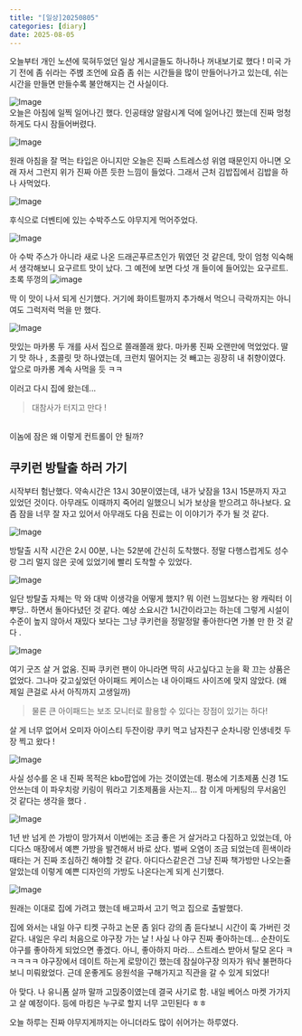 ```yaml
---
title: "[일상]20250805"
categories: [diary]
date: 2025-08-05
---
```

오늘부터 개인 노션에 묵혀두었던 일상 게시글들도 하나하나 꺼내보기로 했다 ! 미국 가기 전에 좀 쉬라는 주볁 조언에 요즘 좀 쉬는 시간들을 많이 만들어나가고 있는데, 쉬는 시간을 만들면 만들수록 불안해지는 건 사실이다. 

![Image](https://github.com/user-attachments/assets/5aea013f-198e-441b-8984-6b4c03995a62)
<br>오늘은 아침에 일찍 일어나긴 했다. 인공태양 알람시계 덕에 일어나긴 했는데 진짜 멍청하게도 다시 잠들어버렸다.

![Image](https://github.com/user-attachments/assets/24f7f28b-0e53-4589-9d71-1aee61c530c8)

원래 아침을 잘 먹는 타입은 아니지만 오늘은 진짜 스트레스성 위염 때문인지 아니면 오래 자서 그런지 위가 진짜 아픈 듯한 느낌이 들었다. 그래서 근처 김밥집에서 김밥을 하나 사먹었다. 

![Image](https://github.com/user-attachments/assets/acfd667b-8615-4467-bc43-cc94e4e3dcc8)

후식으로 더벤티에 있는 수박주스도 야무지게 먹어주었다. 

![Image](https://github.com/user-attachments/assets/7976fbb5-4522-493a-ac80-3436683613c4)

아 수박 주스가 아니라 새로 나온 드래곤푸르츠인가 뭐였던 것 같은데, 맛이 엄청 익숙해서 생각해보니 요구르트 맛이 났다. 그 예전에 보면 다섯 개 들이에 들어있는 요구르트. 초록 뚜껑의 
![image](https://img.danawa.com/prod_img/500000/848/870/img/15870848_1.jpg?_v=20211207134421)

딱 이 맛이 나서 되게 신기했다. 거기에 화이트펄까지 추가해서 먹으니 극락까지는 아니여도 그럭저럭 먹을 만 했다. 

![Image](https://github.com/user-attachments/assets/9a076954-34ac-4288-b1d7-be664fd315df)

맛있는 마카롱 두 개를 사서 집으로 쫄래쫄래 왔다. 마카롱 진짜 오랜만에 먹었었다. 딸기 맛 하나 , 초콜릿 맛 하나였는데, 크런치 떨어지는 것 빼고는 굉장히 내 취향이였다. 앞으로 마카롱 계속 사먹을 듯 ㅋㅋ

이러고 다시 집에 왔는데...
> 대참사가 터지고 만다 !

<br>이놈에 잠은 왜 이렇게 컨트롤이 안 될까? 


## 쿠키런 방탈출 하러 가기 
시작부터 험난했다. 약속시간은 13시 30분이였는데, 내가 낮잠을 13시 15분까지 자고 있었던 것이다. 아무래도 이때까지 죽어리 일했으니 뇌가 보상을 받으려고 하나보다. 요즘 잠을 너무 잘 자고 있어서 아무래도 다음 진료는 이 이야기가 주가 될 것 같다.

![Image](https://github.com/user-attachments/assets/3dce812f-8b71-4032-a3ab-85b7451e935f)

방탈출 시작 시간은 2시 00분, 나는 52분에 간신히 도착했다. 정말 다행스럽게도 성수랑 그리 멀지 않은 곳에 있었기에 빨리 도착할 수 있었다. 

![Image](https://github.com/user-attachments/assets/11d1e319-978c-4b3a-9bc2-0c963d510f64)

일단 방탈출 자체는 막 와 대박 이생각을 어떻게 했지? 뭐 이런 느낌보다는 왕 캐릭터 이뿌당.. 하면서 돌아다녔던 것 같다. 예상 소요시간 1시간이라고는 하는데 그렇게 시설이 수준이 높지 않아서 재밌다 보다는 그냥 쿠키런을 정말정말 좋아한다면 가볼 만 한 것 같다 . 

![Image](https://github.com/user-attachments/assets/d2fd9314-3901-47fe-96c8-702441d87a88)

여기 굿즈 살 거 없움. 진짜 쿠키런 팬이 아니라면 딱히 사고싶다고 눈을 확 끄는 상품은 없었다. 
그나마 갖고싶었던 아이패드 케이스는 내 아이패드 사이즈에 맞지 않았다. (왜 제일 큰걸로 사서 아직까지 고생일까)

> 물론 큰 아이패드는 보조 모니터로 활용할 수 있다는 장점이 있기는 하다!

살 게 너무 없어서 오미자 아이스티 두잔이랑 쿠키 먹고 남자친구 순차니랑 인생네컷 두 장 찍고 왔다 !

![Image](https://github.com/user-attachments/assets/078517c9-cacc-41e3-aee5-0c1afa5feb93)

사실 성수를 온 내 진짜 목적은 kbo팝업에 가는 것이였는데. 평소에 기초제품 신경 1도 안쓰는데 이 파우치랑 키링이 뭐라고 기초제품을 사는지... 참 
이게 마케팅의 무서움인 것 같다는 생각을 했다 .

![Image](https://private-user-images.githubusercontent.com/197349476/474606296-5cab1f6b-ad81-43cc-9a24-2ece5fee99bf.jpg?jwt=eyJhbGciOiJIUzI1NiIsInR5cCI6IkpXVCJ9.eyJpc3MiOiJnaXRodWIuY29tIiwiYXVkIjoicmF3LmdpdGh1YnVzZXJjb250ZW50LmNvbSIsImtleSI6ImtleTUiLCJleHAiOjE3NTQ0MDc5NDYsIm5iZiI6MTc1NDQwNzY0NiwicGF0aCI6Ii8xOTczNDk0NzYvNDc0NjA2Mjk2LTVjYWIxZjZiLWFkODEtNDNjYy05YTI0LTJlY2U1ZmVlOTliZi5qcGc_WC1BbXotQWxnb3JpdGhtPUFXUzQtSE1BQy1TSEEyNTYmWC1BbXotQ3JlZGVudGlhbD1BS0lBVkNPRFlMU0E1M1BRSzRaQSUyRjIwMjUwODA1JTJGdXMtZWFzdC0xJTJGczMlMkZhd3M0X3JlcXVlc3QmWC1BbXotRGF0ZT0yMDI1MDgwNVQxNTI3MjZaJlgtQW16LUV4cGlyZXM9MzAwJlgtQW16LVNpZ25hdHVyZT04Mzc2ZDEyNmM1Y2M4YWVjN2UxYWVkZjExYjQ3NTk4MTY0Yzc1N2FkYjlhYmExNTM4YzcwMDk3YjVkNTFjYzc3JlgtQW16LVNpZ25lZEhlYWRlcnM9aG9zdCJ9.4k-k-g1gbSiHb4dtso_VtGxWz_dIFmP-yz6Paq-6BoM)

1년 반 넘게 쓴 가방이 망가져서 이번에는 조금 좋은 거 살거라고 다짐하고 있었는데, 아디다스 매장에서 예쁜 가방을 발견해서 바로 샀다. 벌써 오염이 조금 되었는데 흰색이라 때타는 거 진짜 조심하긴 해야할 것 같다. 아디다스같은건 그냥 진짜 책가방만 나오는줄 알았는데 이렇게 예쁜 디자인의 가방도 나온다는게 되게 신기했다. 

![Image](https://github.com/user-attachments/assets/f4123e7d-d3e1-4907-9ec2-7f46e8dc2bd9)

원래는 이대로 집에 가려고 했는데 
배고파서 고기 먹고 집으로 출발했다. 

집에 와서는 내일 야구 티켓 구하고 논문 좀 읽다 강의 좀 듣다보니 시간이 훅 가버린 것 같다. 
내일은 우리 처음으로 야구장 가는 날 !
사실 나 야구 진짜 좋아하는데... 순찬이도 야구를 좋아하게 되었으면 좋겠다. 아니, 좋아하지 마라... 스트레스 받아서 탈모 온다 ㅋㅋㅋㅋㅋ 야구장에서 데이트 하는게 로망이긴 했는데 잠실야구장 의자가 워낙 불편하다보니 미뤄왔었다. 근데 운좋게도 응원석을 구해가지고 직관을 갈 수 있게 되었다! 

아 맞다. 나 유니폼 살까 말까 고믽중이였는데 결국 사기로 함. 내일 베어스 마켓 가가지고 살 예정이다. 등에 마킹은 누구로 할지 너무 고민된다 ㅎㅎ

오늘 하루는 진짜 야무지게까지는 아니더라도 많이 쉬어가는 하루였다. 
